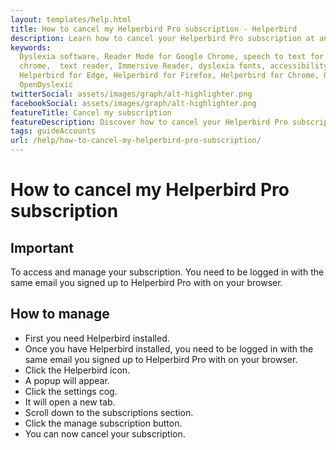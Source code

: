 ```yaml
---
layout: templates/help.html
title: How to cancel my Helperbird Pro subscription - Helperbird
description: Learn how to cancel your Helperbird Pro subscription at any time.
keywords:
  Dyslexia software, Reader Mode for Google Chrome, speech to text for chrome, Text to speech for
  chrome,  text reader, Immersive Reader, dyslexia fonts, accessibility software, dyslexia software,
  Helperbird for Edge, Helperbird for Firefox, Helperbird for Chrome, Opendyslexic for Chrome,
  OpenDyslexic
twitterSocial: assets/images/graph/alt-highlighter.png
facebookSocial: assets/images/graph/alt-highlighter.png
featureTitle: Cancel my subscription
featureDescription: Discover how to cancel your Helperbird Pro subscription.
tags: guideAccounts
url: /help/how-to-cancel-my-helperbird-pro-subscription/
---
```


# How to cancel my Helperbird Pro subscription

## Important

To access and manage your subscription. You need to be logged in with the same email you signed up
to Helperbird Pro with on your browser.

## How to manage

- First you need Helperbird installed.
- Once you have Helperbird installed, you need to be logged in with the same email you signed up to
  Helperbird Pro with on your browser.
- Click the Helperbird icon.
- A popup will appear.
- Click the settings cog.
- It will open a new tab.
- Scroll down to the subscriptions section.
- Click the manage subscription button.
- You can now cancel your subscription.
